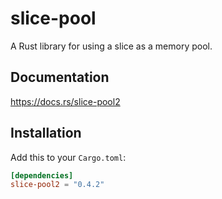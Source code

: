 slice-pool
======

A Rust library for using a slice as a memory pool.

## Documentation

https://docs.rs/slice-pool2

## Installation

Add this to your `Cargo.toml`:

```toml
[dependencies]
slice-pool2 = "0.4.2"
```

